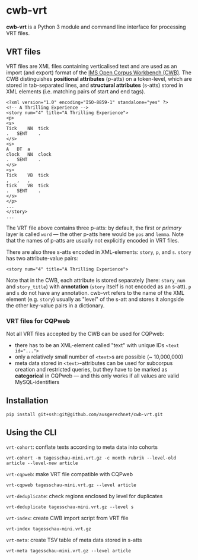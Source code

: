# cwb-vrt #
**cwb-vrt** is a Python 3 module and command line interface for processing VRT files.

## VRT files ##

VRT files are XML files containing verticalised text and are used as an import (and export) format of the [IMS Open Corpus Workbench (CWB)](http://cwb.sourceforge.net/).  The CWB distinguishes **positional attributes** (p-atts) on a token-level, which are stored in tab-separated lines, and **structural attributes** (s-atts) stored in XML elements (i.e. matching pairs of start and end tags).
```
<?xml version="1.0" encoding="ISO-8859-1" standalone="yes" ?>
<!-- A Thrilling Experience -->
<story num="4" title="A Thrilling Experience">
<p>
<s>
Tick	NN	tick
.	SENT	.
</s>
<s>
A	DT	a
clock	NN	clock
.	SENT	.
</s>
<s>
Tick	VB	tick
,	,	,
tick	VB	tick
.	SENT	.
</s>
</p>
...
</story>
...
```
The VRT file above contains three p-atts: by default, the first or *primary* layer is called `word` — the other p-atts here would be `pos` and `lemma`. Note that the names of p-atts are usually not explicitly encoded in VRT files.

There are also three s-atts encoded in XML-elements: `story`, `p`, and `s`. `story` has two attribute-value pairs:
```
<story num="4" title="A Thrilling Experience">
```
Note that in the CWB, each attribute is stored separately (here: `story_num` and `story_title`) with **annotation** (`story` itself is not encoded as an s-att).  `p` and `s` do not have any annotation. cwb-vrt refers to the name of the XML element (e.g. `story`) usually as "level" of the s-att and stores it alongside the other key-value pairs in a dictionary.

### VRT files for CQPweb ###

Not all VRT files accepted by the CWB can be used for CQPweb:
- there has to be an XML-element called "text" with unique IDs `<text id="...">`
- only a relatively small number of `<text>`s are possible (~ 10,000,000)
- meta data stored in `<text>`-attributes can be used for subcorpus creation and restricted queries, but they have to be marked as **categorical** in CQPweb — and this only works if all values are valid MySQL-identifiers

## Installation ##

```
pip install git+ssh:git@github.com/ausgerechnet/cwb-vrt.git
```

## Using the CLI

`vrt-cohort`: conflate texts according to meta data into cohorts
```
vrt-cohort -m tagesschau-mini.vrt.gz -c month rubrik --level-old article --level-new article
```

`vrt-cqpweb`: make VRT file compatible with CQPweb
```
vrt-cqpweb tagesschau-mini.vrt.gz --level article
```

`vrt-deduplicate`: check regions enclosed by level for duplicates
```
vrt-deduplicate tagesschau-mini.vrt.gz --level s
```

`vrt-index`: create CWB import script from VRT file
```
vrt-index tagesschau-mini.vrt.gz
  ```

`vrt-meta`: create TSV table of meta data stored in s-atts
```
vrt-meta tagesschau-mini.vrt.gz --level article
```
